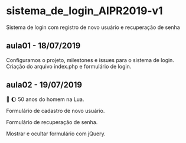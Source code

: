 # sistema_de_login_AIPR2019-v1
Sistema de login com registro de novo usuário e recuperação de senha

## aula01 - 18/07/2019
Configuramos o projeto, milestones e issues para o sistema de login.
Criação do arquivo index.php e formulário de login.


## aula02 - 19/07/2019
:rocket: :moon: 50 anos do homem na Lua.

Formulário de cadastro de novo usuário.

Formulário de recuperação de senha.

Mostrar e ocultar formulário com jQuery.
